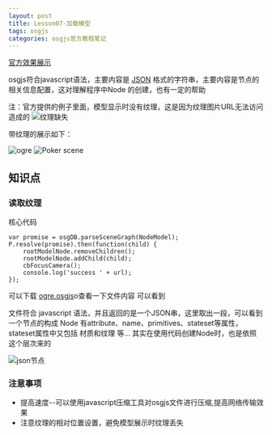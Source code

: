 ```yaml
---
layout: post
title: Lesson07-加载模型
tags: osgjs
categories: osgjs官方教程笔记
---
```

[官方效果展示](http://codepen.io/osgjs/pen/BEKLJ)

osgjs符合javascript语法，主要内容是 [JSON](http://www.runoob.com/json/json-tutorial.html) 格式的字符串，主要内容是节点的相关信息配置，这对理解程序中Node 的创建，也有一定的帮助

注：官方提供的例子里面，模型显示时没有纹理，这是因为纹理图片URL无法访问造成的
![纹理缺失](http://oa1dh8fyl.bkt.clouddn.com/Lesson07-1.png)

带纹理的展示如下：

![ogre](http://oa1dh8fyl.bkt.clouddn.com/Lesson07-2.png)
![Poker scene](http://oa1dh8fyl.bkt.clouddn.com/Lesson07-3.png)

## 知识点

### 读取纹理
核心代码

```
var promise = osgDB.parseSceneGraph(NodeModel);
P.resolve(promise).then(function(child) {
    rootModelNode.removeChildren();
    rootModelNode.addChild(child);
    cbFocusCamera();
    console.log('success ' + url);
});

```
可以下载 [ogre.osgjs](http://oa1dh8fyl.bkt.clouddn.com/ogre.osgjs)o查看一下文件内容
可以看到

文件符合 javascript 语法，并且返回的是一个JSON串，这里取出一段，可以看到一个节点的构成 Node 有attribute、name、primitives、stateset等属性，stateset属性中又包括 材质和纹理 等... 其实在使用代码创建Node时，也是依照这个层次来的

![json节点](http://oa1dh8fyl.bkt.clouddn.com/Lesson07-4.png)


### 注意事项
- 提高速度--可以使用javascript压缩工具对osgjs文件进行压缩,提高网络传输效果
- 注意纹理的相对位置设置，避免模型展示时纹理丢失
    